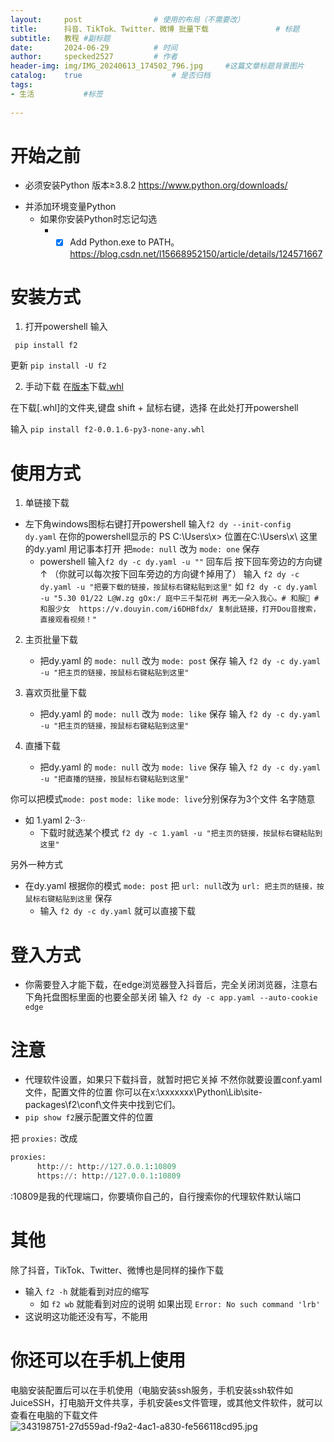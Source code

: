 ```yaml
---
layout:     post   			    # 使用的布局（不需要改）
title:      抖音、TikTok、Twitter、微博 批量下载				# 标题 
subtitle:   教程 #副标题
date:       2024-06-29			# 时间
author:     specked2527			# 作者
header-img: img/IMG_20240613_174502_796.jpg 	#这篇文章标题背景图片
catalog:    true 				    # 是否归档
tags:		
- 生活		   #标签
    
--- 
```


# 开始之前
- 必须安装Python 版本≥3.8.2 https://www.python.org/downloads/
* 并添加环境变量Python
  * 如果你安装Python时忘记勾选
    * - [x] Add Python.exe to PATH。 https://blog.csdn.net/l15668952150/article/details/124571667

# 安装方式
1. 打开powershell 输入
```
 pip install f2    
``` 
更新
`pip install -U f2 `

2. 手动下载
在[版本](https://github.com/Johnserf-Seed/f2/releases)下载[.whl](https://github.com/Johnserf-Seed/f2/releases/download/v0.0.1.6/f2-0.0.1.6-py3-none-any.whl) 

在下载[.whl]的文件夹,键盘 shift + 鼠标右键，选择 在此处打开powershell 

输入
`pip install f2-0.0.1.6-py3-none-any.whl`

# 使用方式
  1. 单链接下载
  * 左下角windows图标右键打开powershell 输入`f2 dy --init-config dy.yaml` 
    在你的powershell显示的 PS C:\Users\x> 位置在C:\Users\x\ 这里的dy.yaml 用记事本打开
    把`mode: null` 改为 `mode: one` 保存 
    * powershell 输入`f2 dy -c dy.yaml -u ""` 回车后 按下回车旁边的方向键↑ （你就可以每次按下回车旁边的方向键↑掉用了）
      输入 `f2 dy -c dy.yaml -u "把要下载的链接，按鼠标右键粘贴到这里"`
      如  `f2 dy -c dy.yaml -u "5.30 01/22 L@W.zg gOx:/ 庭中三千梨花树 再无一朵入我心。# 和服👘 # 和服少女  https://v.douyin.com/i6DHBfdx/ 复制此链接，打开Dou音搜索，直接观看视频！" `

  2. 主页批量下载
     * 把dy.yaml 的 `mode: null` 改为 `mode: post` 保存
       输入 `f2 dy -c dy.yaml -u "把主页的链接，按鼠标右键粘贴到这里"` 

  3. 喜欢页批量下载 
     * 把dy.yaml 的 `mode: null` 改为 `mode: like` 保存
       输入 `f2 dy -c dy.yaml -u "把主页的链接，按鼠标右键粘贴到这里"` 

  4. 直播下载
     * 把dy.yaml 的 `mode: null` 改为 `mode: live` 保存
       输入 `f2 dy -c dy.yaml -u "把直播的链接，按鼠标右键粘贴到这里"` 

  你可以把模式`mode: post` `mode: like` `mode: live`分别保存为3个文件 名字随意
  * 如 1.yaml 2··3·· 
    * 下载时就选某个模式 `f2 dy -c 1.yaml -u "把主页的链接，按鼠标右键粘贴到这里"` 

  另外一种方式 
  * 在dy.yaml 根据你的模式 `mode: post` 把 `url: null`改为 `url: 把主页的链接，按鼠标右键粘贴到这里` 保存
    * 输入 `f2 dy -c dy.yaml` 就可以直接下载 

 # 登入方式 
 
   * 你需要登入才能下载，在edge浏览器登入抖音后，完全关闭浏览器，注意右下角托盘图标里面的也要全部关闭
    输入 `f2 dy -c app.yaml --auto-cookie edge` 

 # 注意 
 
   * 代理软件设置，如果只下载抖音，就暂时把它关掉 
   不然你就要设置conf.yaml文件，配置文件的位置 你可以在x:\xxxxxxx\Python\Lib\site-packages\f2\conf\文件夹中找到它们。
   * `pip show f2`展示配置文件的位置 

   把 `proxies:` 改成 
```py
proxies:
      http://: http://127.0.0.1:10809
      https://: http://127.0.0.1:10809
```
   :10809是我的代理端口，你要填你自己的，自行搜索你的代理软件默认端口

 # 其他
 除了抖音，TikTok、Twitter、微博也是同样的操作下载
 * 输入 `f2 -h` 就能看到对应的缩写 
   * 如 `f2 wb` 就能看到对应的说明 
 如果出现 `Error: No such command 'lrb'`
 * 这说明这功能还没有写，不能用

 # 你还可以在手机上使用
 电脑安装配置后可以在手机使用（电脑安装ssh服务，手机安装ssh软件如JuiceSSH，打电脑开文件共享，手机安装es文件管理，或其他文件软件，就可以查看在电脑的下载文件
 ![343198751-27d559ad-f9a2-4ac1-a830-fe566118cd95.jpg](https://s2.loli.net/2024/06/29/uGYINLkwzCZTRDP.jpg)
